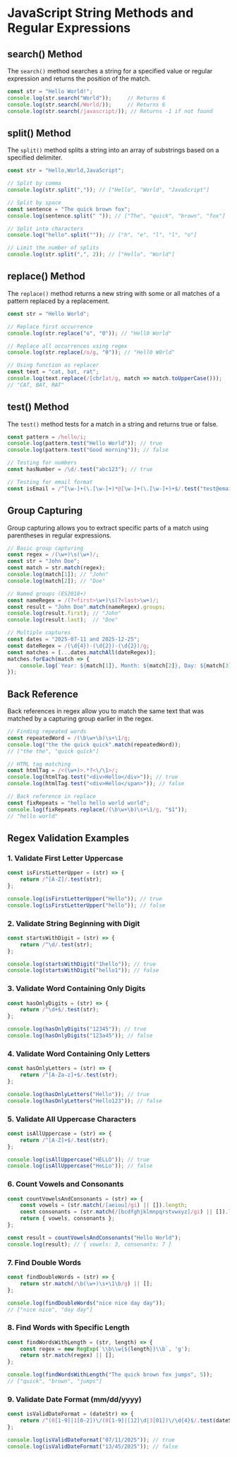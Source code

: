 # JavaScript String Methods and Regular Expressions

## search() Method
The `search()` method searches a string for a specified value or regular expression and returns the position of the match.

```javascript
const str = "Hello World!";
console.log(str.search("World"));     // Returns 6
console.log(str.search(/World/));     // Returns 6
console.log(str.search(/javascript/)); // Returns -1 if not found
```

## split() Method
The `split()` method splits a string into an array of substrings based on a specified delimiter.

```javascript
const str = "Hello,World,JavaScript";

// Split by comma
console.log(str.split(",")); // ["Hello", "World", "JavaScript"]

// Split by space
const sentence = "The quick brown fox";
console.log(sentence.split(" ")); // ["The", "quick", "brown", "fox"]

// Split into characters
console.log("hello".split("")); // ["h", "e", "l", "l", "o"]

// Limit the number of splits
console.log(str.split(",", 2)); // ["Hello", "World"]
```

## replace() Method
The `replace()` method returns a new string with some or all matches of a pattern replaced by a replacement.

```javascript
const str = "Hello World";

// Replace first occurrence
console.log(str.replace("o", "0")); // "Hell0 World"

// Replace all occurrences using regex
console.log(str.replace(/o/g, "0")); // "Hell0 W0rld"

// Using function as replacer
const text = "cat, bat, rat";
console.log(text.replace(/[cbr]at/g, match => match.toUpperCase()));
// "CAT, BAT, RAT"
```

## test() Method
The `test()` method tests for a match in a string and returns true or false.

```javascript
const pattern = /hello/i;
console.log(pattern.test("Hello World")); // true
console.log(pattern.test("Good morning")); // false

// Testing for numbers
const hasNumber = /\d/.test("abc123"); // true

// Testing for email format
const isEmail = /^[\w-]+(\.[\w-]+)*@[\w-]+(\.[\w-]+)+$/.test("test@email.com"); // true
```

## Group Capturing
Group capturing allows you to extract specific parts of a match using parentheses in regular expressions.

```javascript
// Basic group capturing
const regex = /(\w+)\s(\w+)/;
const str = "John Doe";
const match = str.match(regex);
console.log(match[1]); // "John"
console.log(match[2]); // "Doe"

// Named groups (ES2018+)
const nameRegex = /(?<first>\w+)\s(?<last>\w+)/;
const result = "John Doe".match(nameRegex).groups;
console.log(result.first); // "John"
console.log(result.last);  // "Doe"

// Multiple captures
const dates = "2025-07-11 and 2025-12-25";
const dateRegex = /(\d{4})-(\d{2})-(\d{2})/g;
const matches = [...dates.matchAll(dateRegex)];
matches.forEach(match => {
    console.log(`Year: ${match[1]}, Month: ${match[2]}, Day: ${match[3]}`);
});
```

## Back Reference
Back references in regex allow you to match the same text that was matched by a capturing group earlier in the regex.

```javascript
// Finding repeated words
const repeatedWord = /(\b\w+\b)\s+\1/g;
console.log("the the quick quick".match(repeatedWord)); 
// ["the the", "quick quick"]

// HTML tag matching
const htmlTag = /<(\w+)>.*?<\/\1>/;
console.log(htmlTag.test("<div>Hello</div>")); // true
console.log(htmlTag.test("<div>Hello</span>")); // false

// Back reference in replace
const fixRepeats = "hello hello world world";
console.log(fixRepeats.replace(/(\b\w+\b)\s+\1/g, "$1"));
// "hello world"
```

## Regex Validation Examples

### 1. Validate First Letter Uppercase
```javascript
const isFirstLetterUpper = (str) => {
    return /^[A-Z]/.test(str);
};

console.log(isFirstLetterUpper("Hello")); // true
console.log(isFirstLetterUpper("hello")); // false
```

### 2. Validate String Beginning with Digit
```javascript
const startsWithDigit = (str) => {
    return /^\d/.test(str);
};

console.log(startsWithDigit("1hello")); // true
console.log(startsWithDigit("hello1")); // false
```

### 3. Validate Word Containing Only Digits
```javascript
const hasOnlyDigits = (str) => {
    return /^\d+$/.test(str);
};

console.log(hasOnlyDigits("12345")); // true
console.log(hasOnlyDigits("123a45")); // false
```

### 4. Validate Word Containing Only Letters
```javascript
const hasOnlyLetters = (str) => {
    return /^[A-Za-z]+$/.test(str);
};

console.log(hasOnlyLetters("Hello")); // true
console.log(hasOnlyLetters("Hello123")); // false
```

### 5. Validate All Uppercase Characters
```javascript
const isAllUppercase = (str) => {
    return /^[A-Z]+$/.test(str);
};

console.log(isAllUppercase("HELLO")); // true
console.log(isAllUppercase("HeLLo")); // false
```

### 6. Count Vowels and Consonants
```javascript
const countVowelsAndConsonants = (str) => {
    const vowels = (str.match(/[aeiou]/gi) || []).length;
    const consonants = (str.match(/[bcdfghjklmnpqrstvwxyz]/gi) || []).length;
    return { vowels, consonants };
};

const result = countVowelsAndConsonants("Hello World");
console.log(result); // { vowels: 3, consonants: 7 }
```

### 7. Find Double Words
```javascript
const findDoubleWords = (str) => {
    return str.match(/\b(\w+)\s+\1\b/g) || [];
};

console.log(findDoubleWords("nice nice day day")); 
// ["nice nice", "day day"]
```

### 8. Find Words with Specific Length
```javascript
const findWordsWithLength = (str, length) => {
    const regex = new RegExp(`\\b\\w{${length}}\\b`, 'g');
    return str.match(regex) || [];
};

console.log(findWordsWithLength("The quick brown fox jumps", 5));
// ["quick", "brown", "jumps"]
```

### 9. Validate Date Format (mm/dd/yyyy)
```javascript
const isValidDateFormat = (dateStr) => {
    return /^(0[1-9]|1[0-2])\/(0[1-9]|[12]\d|3[01])\/\d{4}$/.test(dateStr);
};

console.log(isValidDateFormat("07/11/2025")); // true
console.log(isValidDateFormat("13/45/2025")); // false
```